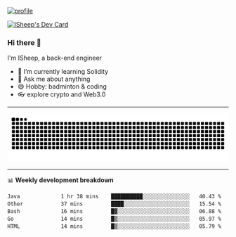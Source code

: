 [![profile](https://user-images.githubusercontent.com/54968314/208005045-e4b42f3b-833d-4242-bfcc-e764865553a2.svg)](https://www.calligrapher.ai/)

<a href="https://app.daily.dev/linziyang1106"><img src="https://api.daily.dev/devcards/v2/i4Spwx5Skx5FpTqWcwoit.png?r=kgx&type=wide" width="652" alt="ISheep's Dev Card"/></a>

### Hi there 🐏

I'm ISheep, a back-end engineer

- 🔭 I’m currently learning Solidity
- 💬 Ask me about anything
- 😄 Hobby: badminton & coding
- 👓 explore crypto and Web3.0

-------

![](https://raw.githubusercontent.com/ISheepp/ISheepp/output/github-contribution-grid-snake.svg)

-------

📊 **Weekly development breakdown**
<!--START_SECTION:waka-->

```txt
Java             1 hr 38 mins    ██████████░░░░░░░░░░░░░░░   40.43 %
Other            37 mins         ████░░░░░░░░░░░░░░░░░░░░░   15.54 %
Bash             16 mins         █▓░░░░░░░░░░░░░░░░░░░░░░░   06.88 %
Go               14 mins         █▒░░░░░░░░░░░░░░░░░░░░░░░   05.97 %
HTML             14 mins         █▒░░░░░░░░░░░░░░░░░░░░░░░   05.79 %
```

<!--END_SECTION:waka-->
